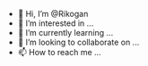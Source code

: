 - 👋 Hi, I’m @Rikogan
- 👀 I’m interested in ...
- 🌱 I’m currently learning ...
- 💞️ I’m looking to collaborate on ...
- 📫 How to reach me ...

<!---
Rikogan/Rikogan is a ✨ special ✨ repository because its `README.md` (this file) appears on your GitHub profile.
You can click the Preview link to take a look at your changes.
--->
